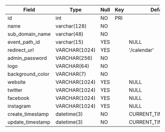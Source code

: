 | Field            | Type          | Null | Key | Default                 | Extra          |
|------------------|---------------|------|-----|----------------------|----------------|
| id               | int           | NO   | PRI |                      | auto_increment |
| name             | varchar(128)  | NO   |     |                      |                |
| sub_domain_name  | varchar(48)   | NO   |     |                      |                |
| event_path_id    | varchar(15)   | YES  |     | NULL                 |                |
| redirect_url     | VARCHAR(1024) | YES  |     | '/calendar'          |                |
| admin_password   | VARCHAR(256)  | NO   |     |                      |                |
| logo             | VARCHAR(64)   | NO   |     |                      |                |
| background_color | VARCHAR(7)    | NO   |     |                      |                |
| website          | VARCHAR(1024) | YES  |     | NULL                 |                |
| twitter          | VARCHAR(1024) | YES  |     | NULL                 |                |
| facebook         | VARCHAR(1024) | YES  |     | NULL                 |                |
| instagram        | VARCHAR(1024) | YES  |     | NULL                 |                |
| create_timestamp | datetime(3)   | NO   |     | CURRENT_TIMESTAMP(3) |                |
| update_timestamp | datetime(3)   | NO   |     | CURRENT_TIMESTAMP(3) |                |
